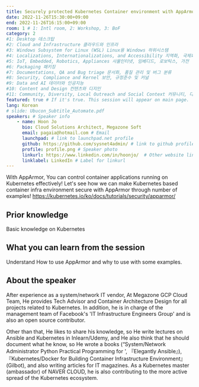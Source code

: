 ```yaml
---
title: Securely protected Kubernetes Container environment with AppArmor
date: 2022-11-26T15:30:00+09:00
end: 2022-11-26T16:15:00+09:00
room: 1 # 1: Intl room, 2: Workshop, 3: BoF
category: 2
#1: Desktop 데스크탑
#2: Cloud and Infrastructure 클라우드와 인프라
#3: Windows Subsystem for Linux (WSL) Linux용 Windows 하위시스템
#4: Localizations, Internationalizations, and Accessibility 지역화, 국제화 및 접근성
#5: IoT, Embedded, Robotics, Appliances 사물인터넷, 임베디드, 로보틱스, 가전
#6: Packaging 패키징
#7: Documentations, QA and Bug triage 문서화, 품질 관리 및 버그 분류
#8: Security, Compliance and Kernel 보안, 규정준수 및 커널
#9: Data and AI 데이터와 인공지능
#10: Content and Design 컨텐츠와 디지인
#11: Community, Diversity, Local Outreach and Social Context 커뮤니티, 다양성, 지역 사회 협력과 사회적 관점
featured: true # If it's true. This session will appear on main page.
lang: Korean
# slide: Ubucon_Subtitle_Automate.pdf
speakers: # Speaker info
    - name: Hoon Jo
      bio: Cloud Solutions Architect, Megazone Soft
      email: pagaia@hotmail.com # Email
      launchpad: # link to launchpad.net profile
      github: https://github.com/sysnet4admin/ # link to github profile
      profile: profile.png # Speaker photo
      linkurl: https://www.linkedin.com/in/hoonjo/  # Other website link url
      linklabel: LinkedIn # Label for linkurl
---
```

With AppArmor, You can control container applications running on Kubernetes effectively!
Let's see how we can make Kubernetes based container infra environment secure with AppArmor through number of examples!
https://kubernetes.io/ko/docs/tutorials/security/apparmor/

## Prior knowledge
Basic knowledge on Kubernetes
## What you can learn from the session
Understand How to use AppArmor and why to use with some examples.
## About the speaker

After experience as a system/network IT vendor, At Megazone GCP Cloud Team, He provides Tech Advisor and Container Architecture Design for all projects related to Kubernetes. In addition, he is in charge of the management team of Facebook's 'IT Infrastructure Engineers Group' and is also an open source contributor.

Other than that, He likes to share his knowledge, so He write lectures on Ansible and Kubernetes in Inlearn/Udemy, and He also think that he should document what he know, so He wrote a books (“System/Network Administrator Python Practical Programming for ', 『Elegantly Ansible』), 『Kubernetes/Docker for Building Container Infrastructure Environment』 (Gilbot), and also writing articles for IT magazines. As a Kubernetes master (ambassador) of NAVER CLOUD, he is also contributing to the more active spread of the Kubernetes ecosystem.